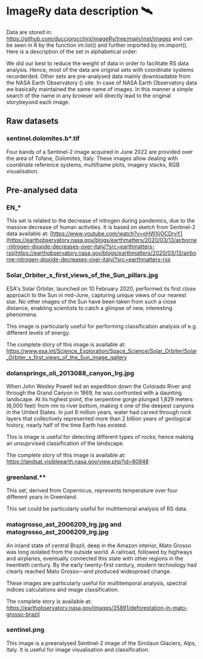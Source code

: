 # ImageRy data description 🛰️

Data are stored in: https://github.com/ducciorocchini/imageRy/tree/main/inst/images
and can be seen in R by the function im.list() and further imported by im.import(). Here is a description of the set in alphabetical order:

We did our best to reduce the weight of data in order to facilitate RS data analysis.
Hence, most of the data are original sets with coordinate systems recorderded. Other sets are pre-analysed data mainly downloadable from the NASA Earth Observatory () site.
In case of NASA Earth Observatory data we basically maintained the same name of images. In this manner a simple search of the name in any browser will directly lead to the original storybeyond each image. 

## Raw datasets
### sentinel.dolomites.b*.tif
Four bands of a Sentinel-2 image acquired in June 2022 are provided over the area of Tofane, Dolomites, Italy.
These images allow dealing with coordinate reference systems, multiframe plots, imagery stacks, RGB visualisation.

## Pre-analysed data

### EN_*
This set is related to the decrease of nitrogen during pandemics, due to the massive decrease of human activities. It is based on sketch from Sentinel-2 data available at: 
[https://www.youtube.com/watch?v=oHWXjOCDrvY](https://earthobservatory.nasa.gov/blogs/earthmatters/2020/03/13/airborne-nitrogen-dioxide-decreases-over-italy/?src=earthmatters-rss)https://earthobservatory.nasa.gov/blogs/earthmatters/2020/03/13/airborne-nitrogen-dioxide-decreases-over-italy/?src=earthmatters-rss

### Solar_Orbiter_s_first_views_of_the_Sun_pillars.jpg
ESA's Solar Orbiter, launched on 10 February 2020, performed its first close approach to the Sun in mid-June, capturing unique views of our nearest star. No other images of the Sun have been taken from such a close distance, enabling scientists to catch a glimpse of new, interesting phenomena.

This image is particularly useful for performing classification analysis of e.g. different levels of energy.

The complete story of this image is available at:
https://www.esa.int/Science_Exploration/Space_Science/Solar_Orbiter/Solar_Orbiter_s_first_views_of_the_Sun_image_gallery

### dolansprings_oli_2013088_canyon_lrg.jpg
When John Wesley Powell led an expedition down the Colorado River and through the Grand Canyon in 1869, he was confronted with a daunting landscape. At its highest point, the serpentine gorge plunged 1,829 meters (6,000 feet) from rim to river bottom, making it one of the deepest canyons in the United States. In just 6 million years, water had carved through rock layers that collectively represented more than 2 billion years of geological history, nearly half of the time Earth has existed.

This is image is useful for detecting different types of rocks; hence making an unsuprvised classification of the landscape.

The complete story of this image is available at:
https://landsat.visibleearth.nasa.gov/view.php?id=80948

### greenland.**
This set, derived from Copernicus, represents temperature over four different years in Greenland. 

This set could be particularly useful for multitemoral analysis of RS data.

### matogrosso_ast_2006209_lrg.jpg and matogrosso_ast_2006209_lrg.jpg
An inland state of central Brazil, deep in the Amazon interior, Mato Grosso was long isolated from the outside world. A railroad, followed by highways and airplanes, eventually connected this state with other regions in the twentieth century. By the early twenty-first century, modern technology had clearly reached Mato Grosso—and produced widespread change.

These images are particularly useful for multitemporal analysis, spectral indices calculations and image classification.

The complete story is available at:
https://earthobservatory.nasa.gov/images/35891/deforestation-in-mato-grosso-brazil

### sentinel.png
This image is a preanalysed Sentinel-2 image of the Similaun Glaciers, Alps, Italy. It is useful for image visualisation and classification.

